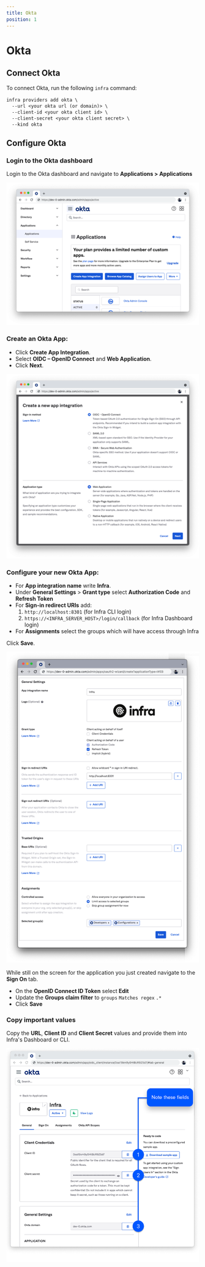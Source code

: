 ```yaml
---
title: Okta
position: 1
---
```


# Okta

## Connect Okta

To connect Okta, run the following `infra` command:

```
infra providers add okta \
  --url <your okta url (or domain)> \
  --client-id <your okta client id> \
  --client-secret <your okta client secret> \
  --kind okta
```

## Configure Okta

### Login to the Okta dashboard

Login to the Okta dashboard and navigate to **Applications > Applications**

![Create Application](../../images/okta-setup/connect-users-okta-okta1.png)

### Create an Okta App:
  - Click **Create App Integration**.
  - Select **OIDC – OpenID Connect** and **Web Application**.
  - Click **Next**.

![App Type](../../images/okta-setup/connect-users-okta-okta2.png)

### Configure your new Okta App:
  - For **App integration name** write **Infra**.
  - Under **General Settings** > **Grant type** select **Authorization Code** and **Refresh Token**
  - For **Sign-in redirect URIs** add:
    1. `http://localhost:8301` (for Infra CLI login)
    2. `https://<INFRA_SERVER_HOST>/login/callback` (for Infra Dashboard login)
  - For **Assignments** select the groups which will have access through Infra

Click **Save**.

![General Tab](../../images/okta-setup/connect-users-okta-okta4.png)

While still on the screen for the application you just created navigate to the **Sign On** tab.
  - On the **OpenID Connect ID Token** select **Edit**
  - Update the **Groups claim filter** to `groups` `Matches regex` `.*`
  - Click **Save**

### Copy important values

Copy the **URL**, **Client ID** and **Client Secret** values and provide them into Infra's Dashboard or CLI.

![Sign On](../../images/okta-setup/connect-users-okta-okta5.png)
